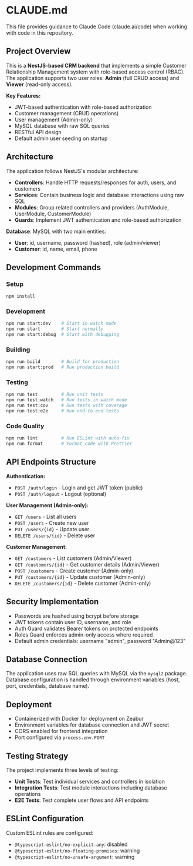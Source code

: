 # CLAUDE.md

This file provides guidance to Claude Code (claude.ai/code) when working with code in this repository.

## Project Overview

This is a **NestJS-based CRM backend** that implements a simple Customer Relationship Management system with role-based access control (RBAC). The application supports two user roles: **Admin** (full CRUD access) and **Viewer** (read-only access).

**Key Features:**
- JWT-based authentication with role-based authorization
- Customer management (CRUD operations)
- User management (Admin-only)
- MySQL database with raw SQL queries
- RESTful API design
- Default admin user seeding on startup

## Architecture

The application follows NestJS's modular architecture:
- **Controllers**: Handle HTTP requests/responses for auth, users, and customers
- **Services**: Contain business logic and database interactions using raw SQL
- **Modules**: Group related controllers and providers (AuthModule, UserModule, CustomerModule)
- **Guards**: Implement JWT authentication and role-based authorization

**Database**: MySQL with two main entities:
- **User**: id, username, password (hashed), role (admin/viewer)
- **Customer**: id, name, email, phone

## Development Commands

### Setup
```bash
npm install
```

### Development
```bash
npm run start:dev    # Start in watch mode
npm run start        # Start normally
npm run start:debug  # Start with debugging
```

### Building
```bash
npm run build        # Build for production
npm run start:prod   # Run production build
```

### Testing
```bash
npm run test         # Run unit tests
npm run test:watch   # Run tests in watch mode
npm run test:cov     # Run tests with coverage
npm run test:e2e     # Run end-to-end tests
```

### Code Quality
```bash
npm run lint         # Run ESLint with auto-fix
npm run format       # Format code with Prettier
```

## API Endpoints Structure

**Authentication:**
- `POST /auth/login` - Login and get JWT token (public)
- `POST /auth/logout` - Logout (optional)

**User Management (Admin-only):**
- `GET /users` - List all users
- `POST /users` - Create new user
- `PUT /users/{id}` - Update user
- `DELETE /users/{id}` - Delete user

**Customer Management:**
- `GET /customers` - List customers (Admin/Viewer)
- `GET /customers/{id}` - Get customer details (Admin/Viewer)
- `POST /customers` - Create customer (Admin-only)
- `PUT /customers/{id}` - Update customer (Admin-only)
- `DELETE /customers/{id}` - Delete customer (Admin-only)

## Security Implementation

- Passwords are hashed using bcrypt before storage
- JWT tokens contain user ID, username, and role
- Auth Guard validates Bearer tokens on protected endpoints
- Roles Guard enforces admin-only access where required
- Default admin credentials: username "admin", password "Admin@123"

## Database Connection

The application uses raw SQL queries with MySQL via the `mysql2` package. Database configuration is handled through environment variables (host, port, credentials, database name).

## Deployment

- Containerized with Docker for deployment on Zeabur
- Environment variables for database connection and JWT secret
- CORS enabled for frontend integration
- Port configured via `process.env.PORT`

## Testing Strategy

The project implements three levels of testing:
- **Unit Tests**: Test individual services and controllers in isolation
- **Integration Tests**: Test module interactions including database operations
- **E2E Tests**: Test complete user flows and API endpoints

## ESLint Configuration

Custom ESLint rules are configured:
- `@typescript-eslint/no-explicit-any`: disabled
- `@typescript-eslint/no-floating-promises`: warning
- `@typescript-eslint/no-unsafe-argument`: warning